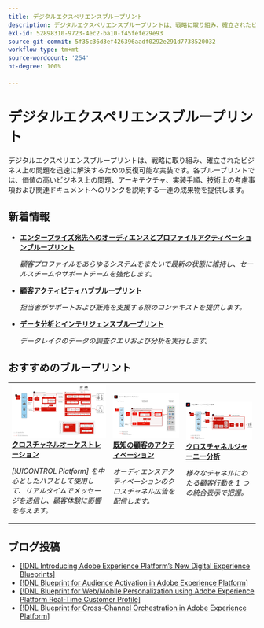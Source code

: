 ```yaml
---
title: デジタルエクスペリエンスブループリント
description: デジタルエクスペリエンスブループリントは、戦略に取り組み、確立されたビジネス上の問題を解決するための反復可能な実装です。価値実現までの時間を短縮し、成功への近道となります。
exl-id: 52898310-9723-4ec2-ba10-f45fefe29e93
source-git-commit: 5f35c36d3ef426396aadf0292e291d7738520032
workflow-type: tm+mt
source-wordcount: '254'
ht-degree: 100%

---
```


# デジタルエクスペリエンスブループリント

デジタルエクスペリエンスブループリントは、戦略に取り組み、確立されたビジネス上の問題を迅速に解決するための反復可能な実装です。各ブループリントでは、価値の高いビジネス上の問題、アーキテクチャ、実装手順、技術上の考慮事項および関連ドキュメントへのリンクを説明する一連の成果物を提供します。

## 新着情報

* **[エンタープライズ宛先へのオーディエンスとプロファイルアクティベーションブループリント](/help/blueprints/audience-activation/enterprise-destinations.md)**

   *顧客プロファイルをあらゆるシステムをまたいで最新の状態に維持し、セールスチームやサポートチームを強化します。*
* **[顧客アクティビティハブブループリント](/help/blueprints/audience-activation/customer-activity.md)**

   *担当者がサポートおよび販売を支援する際のコンテキストを提供します。*
* **[データ分析とインテリジェンスブループリント](/help/blueprints/data-insights/analysis.md)**

   *データレイクのデータの調査クエリおよび分析を実行します。*

## おすすめのブループリント

<table style="table-layout:fixed">
<tr>
  <td>
    <a href="https://experienceleague.adobe.com/docs/blueprints-learn/architecture/customer-journeys/journey-optimizer.html?lang=ja"><img alt="トリガーされるメッセージおよび Experience Platform ブループリントのサムネイル画像" src="customer-journeys/assets/ajo-architecture.svg" /></a>
    <div><a href="https://experienceleague.adobe.com/docs/blueprints-learn/architecture/customer-journeys/journey-optimizer.html"><strong>クロスチャネルオーケストレーション</strong></a></div>
    <p><em>[!UICONTROL Platform] を中心としたハブとして使用して、リアルタイムでメッセージを送信し、顧客体験に影響を与えます。</em></p>
  </td>
  <td>
    <a href="/help/blueprints/audience-activation/known.md"><img alt="既知の顧客アクティベーションブループリントのサムネール画像" src="audience-activation/assets/known_activation.svg" /></a>
    <div><a href="/help/blueprints/audience-activation/known.md"><strong>既知の顧客のアクティベーション</strong></a></div>
    <p><em>オーディエンスアクティベーションのクロスチャネル広告を配信します。</em></p>
  </td>
  <td>
    <a href="https://experienceleague.adobe.com/docs/analytics-platform/using/cja-usecases/cross-channel.html?lang=ja"><img alt="デジタル行動データ統合ブループリントのサムネイル画像" src="customer-journey-analytics/assets/CJA.svg" /></a>
    <div><a href="https://experienceleague.adobe.com/docs/analytics-platform/using/cja-usecases/cross-channel.html?lang=en"><strong>クロスチャネルジャーニー分析</strong></a></div>
    <p><em>様々なチャネルにわたる顧客行動を 1 つの統合表示で把握。</em></p>
  </td>
</tr>
</table>

## ブログ投稿

* [[!DNL Introducing Adobe Experience Platform’s New Digital Experience Blueprints]](https://medium.com/adobetech/introducing-adobe-experience-platforms-new-digital-experience-blueprints-93a6b5f5da7c)
* [[!DNL Blueprint for Audience Activation in Adobe Experience Platform]](https://medium.com/adobetech/a-blueprint-for-audience-activation-in-adobe-experience-platform-b2b30fae90fd)
* [[!DNL Blueprint for Web/Mobile Personalization using Adobe Experience Platform Real-Time Customer Profile]](https://medium.com/adobetech/blueprint-for-web-personalization-using-adobe-experience-platform-real-time-customer-profile-fef2ce7a4b2f)
* [[!DNL Blueprint for Cross-Channel Orchestration in Adobe Experience Platform]](https://medium.com/adobetech/blueprint-for-multi-channel-orchestration-in-adobe-experience-platform-c68317e94184)

